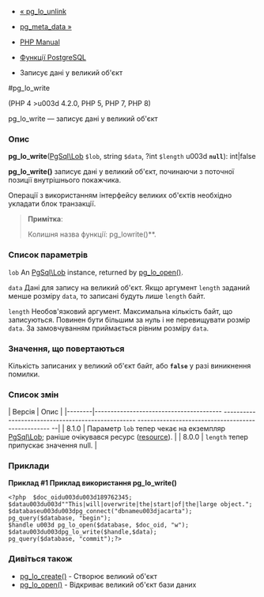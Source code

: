 - [« pg_lo_unlink](function.pg-lo-unlink.md)
- [pg_meta_data »](function.pg-meta-data.md)

- [PHP Manual](index.md)
- [Функції PostgreSQL](ref.pgsql.md)
- Записує дані у великий об'єкт

#pg_lo_write

(PHP 4 \>u003d 4.2.0, PHP 5, PHP 7, PHP 8)

pg_lo_write — записує дані у великий об'єкт

### Опис

**pg_lo_write**([PgSql\Lob](class.pgsql-lob.md) `$lob`, string
`$data`, ?int `$length` u003d **`null`**): int\|false

**pg_lo_write()** записує дані у великий об'єкт, починаючи з поточної
позиції внутрішнього покажчика.

Операції з використанням інтерфейсу великих об'єктів необхідно
укладати блок транзакції.

> **Примітка**:
>
> Колишня назва функції: pg_lowrite()**.

### Список параметрів

`lob`
An [PgSql\Lob](class.pgsql-lob.md) instance, returned by
[pg_lo_open()](function.pg-lo-open.md).

`data`
Дані для запису на великий об'єкт. Якщо аргумент `length` заданий
менше розміру `data`, то записані будуть лише `length` байт.

`length`
Необов'язковий аргумент. Максимальна кількість байт, що записуються.
Повинен бути більшим за нуль і не перевищувати розмір `data`. За замовчуванням
приймається рівним розміру `data`.

### Значення, що повертаються

Кількість записаних у великий об'єкт байт, або **`false`** у разі
виникнення помилки.

### Список змін

| Версія | Опис |
|--------|---------------------------------------- -------------------------------------------------- -------------------------------------------------- --|
| 8.1.0 | Параметр `lob` тепер чекає на екземпляр [PgSql\Lob](class.pgsql-lob.md); раніше очікувався ресурс ([resource](language.types.resource.md)). |
| 8.0.0 | `length` тепер припускає значення null. |

### Приклади

**Приклад #1 Приклад використання **pg_lo_write()****

`<?php  $doc_oidu003du003d189762345; $datau003du003d""This|will|overwrite|the|start|of|the|large object."; $databaseu003du003dpg_connect("dbnameu003djacarta"); pg_query($database, "begin"); $handle u003d pg_lo_open($database, $doc_oid, "w"); $datau003du003dpg_lo_write($handle,$data); pg_query($database, "commit");?> `

### Дивіться також

- [pg_lo_create()](function.pg-lo-create.md) - Створює великий
об'єкт
- [pg_lo_open()](function.pg-lo-open.md) - Відкриває великий об'єкт
бази даних
